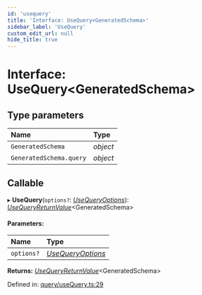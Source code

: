 ```yaml
---
id: 'usequery'
title: 'Interface: UseQuery<GeneratedSchema>'
sidebar_label: 'UseQuery'
custom_edit_url: null
hide_title: true
---
```


# Interface: UseQuery<GeneratedSchema\>

## Type parameters

| Name                    | Type     |
| :---------------------- | :------- |
| `GeneratedSchema`       | _object_ |
| `GeneratedSchema.query` | _object_ |

## Callable

▸ **UseQuery**(`options?`: [_UseQueryOptions_](usequeryoptions.md)): [_UseQueryReturnValue_](../modules.md#usequeryreturnvalue)<GeneratedSchema\>

#### Parameters:

| Name       | Type                                    |
| :--------- | :-------------------------------------- |
| `options?` | [_UseQueryOptions_](usequeryoptions.md) |

**Returns:** [_UseQueryReturnValue_](../modules.md#usequeryreturnvalue)<GeneratedSchema\>

Defined in: [query/useQuery.ts:29](https://github.com/gqless/new_gqless/blob/master/packages/react/src/query/useQuery.ts#L29)
